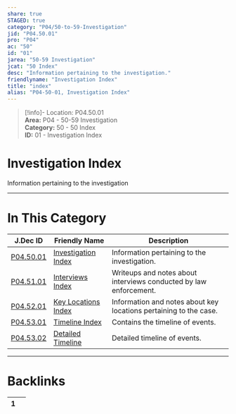 ```yaml
---  
share: true  
STAGED: true  
category: "P04/50-to-59-Investigation"  
jid: "P04.50.01"  
pro: "P04"  
ac: "50"  
id: "01"  
jarea: "50-59 Investigation"  
jcat: "50 Index"  
desc: "Information pertaining to the investigation."  
friendlyname: "Investigation Index"  
title: "index"  
alias: "P04-50-01, Investigation Index"  
---  
```

>[!info]- Location: P04.50.01  
>**Area:** P04 - 50-59 Investigation  
>**Category:** 50 - 50 Index  
>**ID:** 01 - Investigation Index  
  
# Investigation Index  
  
Information pertaining to the investigation  
  
  
  
---  
# In This Category  
  
| J.Dec ID                                                                                                 | Friendly Name                                                                                                    | Description                                                       |  
| -------------------------------------------------------------------------------------------------------- | ---------------------------------------------------------------------------------------------------------------- | ----------------------------------------------------------------- |  
| [P04.50.01](index.md#)                            | [Investigation Index](index.md#)                          | Information pertaining to the investigation.                      |  
| [P04.51.01](./51-Interviews/index.md#)              | [Interviews Index](./51-Interviews/index.md#)               | Writeups and notes about interviews conducted by law enforcement. |  
| [P04.52.01](./52-Key-Locations/index.md#)           | [Key Locations Index](./52-Key-Locations/index.md#)         | Information and notes about key locations pertaining to the case. |  
| [P04.53.01](./53-Timeline/index.md#)                | [Timeline Index](./53-Timeline/index.md#)                   | Contains the timeline of events.                                  |  
| [P04.53.02](./53-Timeline/02-Detailed-Timeline.md#) | [Detailed Timeline](./53-Timeline/02-Detailed-Timeline.md#) | Detailed timeline of events.                                      |  
  
  
---  
# Backlinks  
<div><table class="dataview table-view-table"><thead class="table-view-thead"><tr class="table-view-tr-header"><th class="table-view-th"><span></span><span class="dataview small-text">1</span></th><th class="table-view-th"><span></span></th></tr></thead><tbody class="table-view-tbody"></tbody></table></div>